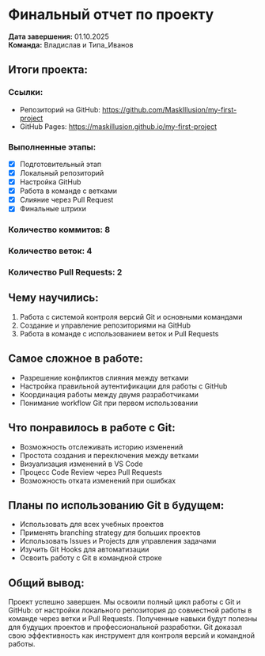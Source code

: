 # Финальный отчет по проекту

**Дата завершения:** 01.10.2025  
**Команда:** Владислав и Типа_Иванов

## Итоги проекта:

### Ссылки:
- Репозиторий на GitHub: https://github.com/MaskIllusion/my-first-project
- GitHub Pages: https://maskillusion.github.io/my-first-project

### Выполненные этапы:
- [x] Подготовительный этап
- [x] Локальный репозиторий
- [x] Настройка GitHub
- [x] Работа в команде с ветками
- [x] Слияние через Pull Request
- [x] Финальные штрихи

### Количество коммитов: 8
### Количество веток: 4
### Количество Pull Requests: 2

## Чему научились:
1. Работа с системой контроля версий Git и основными командами
2. Создание и управление репозиториями на GitHub
3. Работа в команде с использованием веток и Pull Requests

## Самое сложное в работе:
- Разрешение конфликтов слияния между ветками
- Настройка правильной аутентификации для работы с GitHub
- Координация работы между двумя разработчиками
- Понимание workflow Git при первом использовании

## Что понравилось в работе с Git:
- Возможность отслеживать историю изменений
- Простота создания и переключения между ветками
- Визуализация изменений в VS Code
- Процесс Code Review через Pull Requests
- Возможность отката изменений при ошибках

## Планы по использованию Git в будущем:
- Использовать для всех учебных проектов
- Применять branching strategy для больших проектов
- Использовать Issues и Projects для управления задачами
- Изучить Git Hooks для автоматизации
- Освоить работу с Git в командной строке

## Общий вывод:
Проект успешно завершен. Мы освоили полный цикл работы с Git и GitHub: от настройки локального репозитория до совместной работы в команде через ветки и Pull Requests. Полученные навыки будут полезны для будущих проектов и профессиональной разработки. Git доказал свою эффективность как инструмент для контроля версий и командной работы.